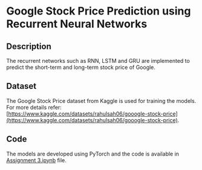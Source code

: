 # Google Stock Price Prediction using Recurrent Neural Networks
## Description
The recurrent networks such as RNN, LSTM and GRU are implemented to predict the short-term and long-term stock price of Google.

## Dataset
The Google Stock Price dataset from Kaggle is used for training the models. For more details refer: [https://www.kaggle.com/datasets/rahulsah06/gooogle-stock-price](https://www.kaggle.com/datasets/rahulsah06/gooogle-stock-price).

## Code
The models are developed using PyTorch and the code is available in [Assignment 3.ipynb](./Assignment%203.ipynb) file.